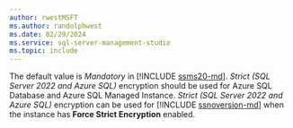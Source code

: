 ```yaml
---
author: rwestMSFT
ms.author: randolphwest
ms.date: 02/29/2024
ms.service: sql-server-management-studio
ms.topic: include
---
```

The default value is *Mandatory* in [!INCLUDE [ssms20-md](ssms20-md.md)]. *Strict (SQL Server 2022 and Azure SQL)* encryption should be used for Azure SQL Database and Azure SQL Managed Instance. *Strict (SQL Server 2022 and Azure SQL)* encryption can be used for [!INCLUDE [ssnoversion-md](ssnoversion-md.md)] when the instance has **Force Strict Encryption** enabled.
